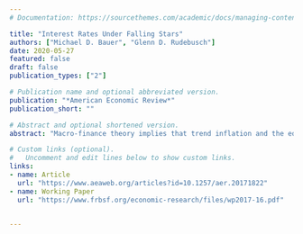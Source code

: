 ```yaml
---
# Documentation: https://sourcethemes.com/academic/docs/managing-content/

title: "Interest Rates Under Falling Stars"
authors: ["Michael D. Bauer", "Glenn D. Rudebusch"]
date: 2020-05-27
featured: false
draft: false
publication_types: ["2"]

# Publication name and optional abbreviated version.
publication: "*American Economic Review*"
publication_short: ""

# Abstract and optional shortened version.
abstract: "Macro-finance theory implies that trend inflation and the equilibrium real interest rate are fundamental determinants of the yield curve. However, empirical models of the term structure of interest rates generally assume that these fundamentals are constant. We show that accounting for time variation in these underlying long-run trends is crucial for understanding the dynamics of Treasury yields and predicting excess bond returns. We introduce a new arbitrage-free model that captures the key role that long-run trends play for interest rates. The model also provides new, more plausible estimates of the term premium and accurate out-of-sample yield forecasts."

# Custom links (optional).
#   Uncomment and edit lines below to show custom links.
links:
- name: Article
  url: "https://www.aeaweb.org/articles?id=10.1257/aer.20171822"
- name: Working Paper
  url: "https://www.frbsf.org/economic-research/files/wp2017-16.pdf"


---
```

